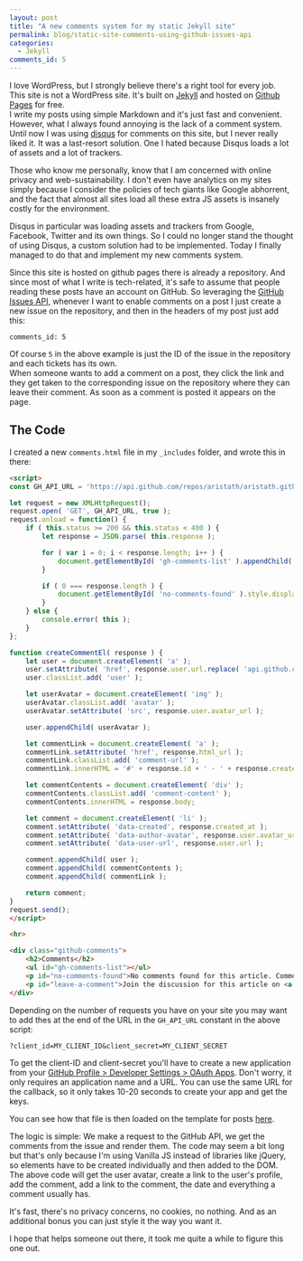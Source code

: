 ```yaml
---
layout: post
title: "A new comments system for my static Jekyll site"
permalink: blog/static-site-comments-using-github-issues-api
categories:
  - Jekyll
comments_id: 5
---
```


I love WordPress, but I strongly believe there's a right tool for every job. This site is not a WordPress site. It's built on [Jekyll](https://jekyllrb.com/) and hosted on [Github Pages](https://pages.github.com/) for free.  
I write my posts using simple Markdown and it's just fast and convenient.  
However, what I always found annoying is the lack of a comment system. Until now I was using [disqus](https://disqus.com/) for comments on this site, but I never really liked it. It was a last-resort solution. One I hated because Disqus loads a lot of assets and a lot of trackers.

Those who know me personally, know that I am concerned with online privacy and web-sustainability. I don't even have analytics on my sites simply because I consider the policies of tech giants like Google abhorrent, and the fact that almost all sites load all these extra JS assets is insanely costly for the environment.

Disqus in particular was loading assets and trackers from Google, Facebook, Twitter and its own things. So I could no longer stand the thought of using Disqus, a custom solution had to be implemented.
Today I finally managed to do that and implement my new comments system.

Since this site is hosted on github pages there is already a repository. And since most of what I write is tech-related, it's safe to assume that people reading these posts have an account on GitHub. So leveraging the [GitHub Issues API](https://developer.github.com/v3/issues/), whenever I want to enable comments on a post I just create a new issue on the repository, and then in the headers of my post just add this:
```
comments_id: 5
```
Of course `5` in the above example is just the ID of the issue in the repository and each tickets has its own.  
When someone wants to add a comment on a post, they click the link and they get taken to the corresponding issue on the repository where they can leave their comment.  As soon as a comment is posted it appears on the page.

## The Code

I created a new `comments.html` file in my `_includes` folder, and wrote this in there:

```html
<script>
const GH_API_URL = 'https://api.github.com/repos/aristath/aristath.github.com/issues/{{ page.comments_id }}/comments';

let request = new XMLHttpRequest();
request.open( 'GET', GH_API_URL, true );
request.onload = function() {
	if ( this.status >= 200 && this.status < 400 ) {
		let response = JSON.parse( this.response );

		for ( var i = 0; i < response.length; i++ ) {
			document.getElementById( 'gh-comments-list' ).appendChild( createCommentEl( response[ i ] ) );
		}

		if ( 0 === response.length ) {
			document.getElementById( 'no-comments-found' ).style.display = 'block';
		}
	} else {
		console.error( this );
	}
};

function createCommentEl( response ) {
	let user = document.createElement( 'a' );
	user.setAttribute( 'href', response.user.url.replace( 'api.github.com/users', 'github.com' ) );
	user.classList.add( 'user' );

	let userAvatar = document.createElement( 'img' );
	userAvatar.classList.add( 'avatar' );
	userAvatar.setAttribute( 'src', response.user.avatar_url );

	user.appendChild( userAvatar );

	let commentLink = document.createElement( 'a' );
	commentLink.setAttribute( 'href', response.html_url );
	commentLink.classList.add( 'comment-url' );
	commentLink.innerHTML = '#' + response.id + ' - ' + response.created_at;

	let commentContents = document.createElement( 'div' );
	commentContents.classList.add( 'comment-content' );
	commentContents.innerHTML = response.body;

	let comment = document.createElement( 'li' );
	comment.setAttribute( 'data-created', response.created_at );
	comment.setAttribute( 'data-author-avatar', response.user.avatar_url );
	comment.setAttribute( 'data-user-url', response.user.url );

	comment.appendChild( user );
	comment.appendChild( commentContents );
	comment.appendChild( commentLink );

	return comment;
}
request.send();
</script>

<hr>

<div class="github-comments">
	<h2>Comments</h2>
	<ul id="gh-comments-list"></ul>
	<p id="no-comments-found">No comments found for this article. Comments posted before 2019-09-15 are no longer available due to a system migration since I no longer use Disqus for comments.</p>
	<p id="leave-a-comment">Join the discussion for this article on <a href="https://github.com/aristath/aristath.github.com/issues/{{ page.comments_id }}">this ticket</a>. Comments appear on this page instantly.</p>
</div>
```

Depending on the number of requests you have on your site you may want to add thes at the end of the URL in the `GH_API_URL` constant in the above script:
```
?client_id=MY_CLIENT_ID&client_secret=MY_CLIENT_SECRET
```
To get the client-ID and client-secret you'll have to create a new application from your [GitHub Profile > Developer Settings > OAuth Apps](https://github.com/settings/applications/new). Don't worry, it only requires an application name and a URL. You can use the same URL for the callback, so it only takes 10-20 seconds to create your app and get the keys.

You can see how that file is then loaded on the template for posts [here](https://github.com/aristath/aristath.github.com/blob/f1b80c1202ed9edd3d5b8b9ba7cf15f347d4bfc6/_layouts/post.html#L22-L24).

The logic is simple: We make a request to the GitHub API, we get the comments from the issue and render them. The code may seem a bit long but that's only because I'm using Vanilla JS instead of libraries like jQuery, so elements have to be created individually and then added to the DOM. The above code will get the user avatar, create a link to the user's profile, add the comment, add a link to the comment, the date and everything a comment usually has.

It's fast, there's no privacy concerns, no cookies, no nothing. And as an additional bonus you can just style it the way you want it.

I hope that helps someone out there, it took me quite a while to figure this one out.
